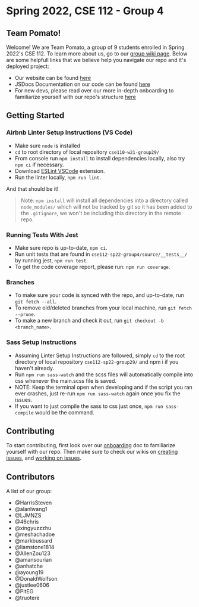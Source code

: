 # Spring 2022, CSE 112 - Group 4

## Team Pomato!

Welcome! We are Team Pomato, a group of 9 students enrolled in Spring 2022's CSE 112. To learn more about us, go to our [group wiki page](https://github.com/DonaldWolfson/cse110-w21-group29/wiki/Group-Page). Below are some helpfull links that we believe help you navigate our repo and it's deployed project:

- Our website can be found [here](https://cse112-sp22-group4.github.io/Electric-Pomato/)
- JSDocs Documentation on our code can be found [here](https://cse-110-group-29.github.io/Electric-Pomato/docs/cse110-w21-group29/0.8.0/index.html)
- For new devs, please read over our more in-depth onboarding to familiarize yourself with our repo's structure [here](https://github.com/DonaldWolfson/cse110-w21-group29/blob/main/specs/onboard.md)

## Getting Started

### Airbnb Linter Setup Instructions (VS Code)

- Make sure `node` is installed
- `cd` to root directory of local repository `cse110-w21-group29/`
- From console run `npm install` to install dependencies locally, also try `npm ci` if necessary.
- Download [ESLint VSCode](https://marketplace.visualstudio.com/items?itemName=dbaeumer.vscode-eslint) extension.
- Run the linter locally, `npm run lint`.

And that should be it!
> Note: `npm install` will install all dependencies into a directory called `node_modules/` which will not be tracked by git so it has been added to the `.gitignore`, we won't be including this directory in the remote repo.

### Running Tests With Jest

- Make sure repo is up-to-date, `npm ci`.
- Run unit tests that are found in `cse112-sp22-group4/source/__tests__/` by running jest, `npm run test`.
- To get the code coverage report, please run: `npm run coverage`.

### Branches

- To make sure your code is synced with the repo, and up-to-date, run `git fetch --all`.
- To remove old/deleted branches from your local machine, run `git fetch --prune`.
- To make a new branch and check it out, run `git checkout -b <branch_name>`.

### Sass Setup Instructions

- Assuming Linter Setup Instructions are followed, simply `cd` to the root directory of local repository `cse112-sp22-group29/` and npm i if you haven't already.
- Run `npm run sass-watch` and the scss files will automatically compile into css whenever the main.scss file is saved.
- NOTE: Keep the terminal open when developing and if the script you ran ever crashes, just re-run `npm run sass-watch` again once you fix the issues.
- If you want to just compile the sass to css just once, `npm run sass-compile` would be the command.

## Contributing

To start contributing, first look over our [onboarding](https://github.com/DonaldWolfson/cse110-w21-group29/blob/main/specs/onboard.md) doc to familiarize yourself with our repo. Then make sure to check our wikis on [creating issues](https://github.com/DonaldWolfson/cse110-w21-group29/wiki/How-to-Post-an-Issue), and [working on issues](https://github.com/DonaldWolfson/cse110-w21-group29/wiki/How-to-Work-on-an-Issue).

## Contributors

A list of our group:

- @HarrisSteven
- @alanlwang1
- @LJMNZS
- @46chris
- @xingyuzzzhu
- @meshachadoe
- @markbussard
- @liamstone1814
- @AllenZou123
- @amansourian
- @anhatche
- @ayoung19
- @DonaldWolfson
- @justlee0606
- @PitEG
- @truotere
